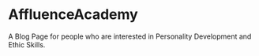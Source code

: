 # AffluenceAcademy
A Blog Page for people who are interested in Personality Development and Ethic Skills.

